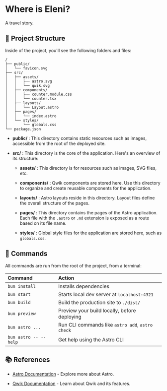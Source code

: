 # Where is Eleni?
A travel story.

## 🚀 Project Structure

Inside of the project, you'll see the following folders and files:

```text
/
├── public/
│   └── favicon.svg
├── src/
│   ├── assets/
│   │   ├── astro.svg
│   │   └── qwik.svg
│   ├── components/
│   │   ├── counter.module.css
│   │   └── counter.tsx
│   ├── layouts/
│   │   └── Layout.astro
│   ├── pages/
│   │   └── index.astro
│   └── styles/
│       └── globals.css
└── package.json
```

- **public/** : This directory contains static resources such as images, accessible from the root of the deployed site.

- **src/** : This directory is the core of the application. Here's an overview of its structure:

  - **assets/** : This directory is for resources such as images, SVG files, etc.
  
  - **components/** : Qwik components are stored here. Use this directory to organize and create reusable components for the application.
  
  - **layouts/** : Astro layouts reside in this directory. Layout files define the overall structure of the pages.
  
  - **pages/** : This directory contains the pages of the Astro application. Each file with the `.astro` or `.md` extension is exposed as a route based on its file name.
  
  - **styles/** : Global style files for the application are stored here, such as `globals.css`.

## 🧞 Commands

All commands are run from the root of the project, from a terminal:

| Command              | Action                                         |
| :------------------- | :----------------------------------------------|
| `bun install`         | Installs dependencies                          |
| `bun start`           | Starts local dev server at `localhost:4321`      |
| `bun build`           | Build the production site to `./dist/`          |
| `bun preview`         | Preview your build locally, before deploying   |
| `bun astro ...`       | Run CLI commands like `astro add`, `astro check`   |
| `bun astro -- --help` | Get help using the Astro CLI                   |

## 📚 References

- [Astro Documentation](https://astro.build/) - Explore more about Astro.

- [Qwik Documentation](https://qwik.dev/) - Learn about Qwik and its features.
